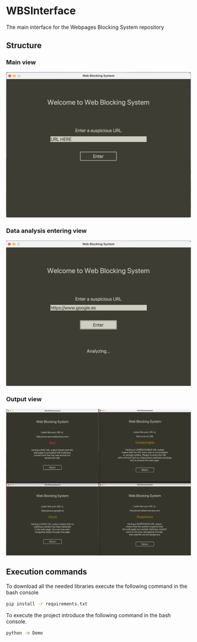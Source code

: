 # WBSInterface

The main interface for the Webpages Blocking System repository

## Structure

### Main view

![Screenshot](1st_view.png)


### Data analysis entering view

![Screenshot](2nd_view.png)


### Output view

![Screenshot](out_view.png)


## Execution commands 

To download all the needed libraries execute the following command in the bash console

```bash
pip install -r requirements.txt
```

To execute the project introduce the following command in the bash console.

```bash
python -m Demo
```
